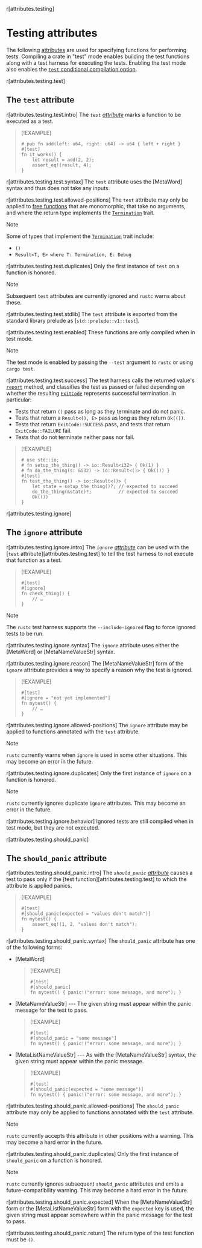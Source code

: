 r[attributes.testing]
# Testing attributes

The following [attributes] are used for specifying functions for performing
tests. Compiling a crate in "test" mode enables building the test functions
along with a test harness for executing the tests. Enabling the test mode also
enables the [`test` conditional compilation option].

<!-- template:attributes -->
r[attributes.testing.test]
## The `test` attribute

r[attributes.testing.test.intro]
The *`test` [attribute][attributes]* marks a function to be executed as a test.

> [!EXAMPLE]
> ```rust,no_run
> # pub fn add(left: u64, right: u64) -> u64 { left + right }
> #[test]
> fn it_works() {
>     let result = add(2, 2);
>     assert_eq!(result, 4);
> }
> ```

r[attributes.testing.test.syntax]
The `test` attribute uses the [MetaWord] syntax and thus does not take any inputs.

r[attributes.testing.test.allowed-positions]
The `test` attribute may only be applied to [free functions] that are monomorphic, that take no arguments, and where the return type implements the [`Termination`] trait.

> [!NOTE]
> Some of types that implement the [`Termination`] trait include:
> * `()`
> * `Result<T, E> where T: Termination, E: Debug`

r[attributes.testing.test.duplicates]
Only the first instance of `test` on a function is honored.

> [!NOTE]
> Subsequent `test` attributes are currently ignored and `rustc` warns about these.

<!-- TODO: This is a minor lie. Currently rustc warns that duplicates are ignored, but it then generates multiple test entries with the same name. I would vote for rejecting this in the future. -->

r[attributes.testing.test.stdlib]
The `test` attribute is exported from the standard library prelude as [`std::prelude::v1::test`].

r[attributes.testing.test.enabled]
These functions are only compiled when in test mode.

> [!NOTE]
> The test mode is enabled by passing the `--test` argument to `rustc` or using `cargo test`.

r[attributes.testing.test.success]
The test harness calls the returned value's [`report`] method, and classifies the test as passed or failed depending on whether the resulting [`ExitCode`] represents successful termination.
In particular:
* Tests that return `()` pass as long as they terminate and do not panic.
* Tests that return a `Result<(), E>` pass as long as they return `Ok(())`.
* Tests that return `ExitCode::SUCCESS` pass, and tests that return `ExitCode::FAILURE` fail.
* Tests that do not terminate neither pass nor fail.

> [!EXAMPLE]
> ```rust,no_run
> # use std::io;
> # fn setup_the_thing() -> io::Result<i32> { Ok(1) }
> # fn do_the_thing(s: &i32) -> io::Result<()> { Ok(()) }
> #[test]
> fn test_the_thing() -> io::Result<()> {
>     let state = setup_the_thing()?; // expected to succeed
>     do_the_thing(&state)?;          // expected to succeed
>     Ok(())
> }
> ```

<!-- template:attributes -->
r[attributes.testing.ignore]
## The `ignore` attribute

r[attributes.testing.ignore.intro]
The *`ignore` [attribute][attributes]* can be used with the [`test` attribute][attributes.testing.test] to tell the test harness to not execute that function as a test.

> [!EXAMPLE]
> ```rust,no_run
> #[test]
> #[ignore]
> fn check_thing() {
>     // …
> }
> ```

> [!NOTE]
> The `rustc` test harness supports the `--include-ignored` flag to force ignored tests to be run.

r[attributes.testing.ignore.syntax]
The `ignore` attribute uses either the [MetaWord] or [MetaNameValueStr] syntax.

r[attributes.testing.ignore.reason]
The [MetaNameValueStr] form of the `ignore` attribute provides a way to specify a reason why the test is ignored.

> [!EXAMPLE]
> ```rust,no_run
> #[test]
> #[ignore = "not yet implemented"]
> fn mytest() {
>     // …
> }
> ```

r[attributes.testing.ignore.allowed-positions]
The `ignore` attribute may be applied to functions annotated with the `test` attribute.

> [!NOTE]
> `rustc` currently warns when `ignore` is used in some other situations. This may become an error in the future.

r[attributes.testing.ignore.duplicates]
Only the first instance of `ignore` on a function is honored.

> [!NOTE]
> `rustc` currently ignores duplicate `ignore` attributes. This may become an error in the future.

r[attributes.testing.ignore.behavior]
Ignored tests are still compiled when in test mode, but they are not executed.

<!-- template:attributes -->
r[attributes.testing.should_panic]
## The `should_panic` attribute

r[attributes.testing.should_panic.intro]
The *`should_panic` [attribute][attributes]* causes a test to pass only if the [test function][attributes.testing.test] to which the attribute is applied panics.

> [!EXAMPLE]
> ```rust,no_run
> #[test]
> #[should_panic(expected = "values don't match")]
> fn mytest() {
>     assert_eq!(1, 2, "values don't match");
> }
> ```

r[attributes.testing.should_panic.syntax]
The `should_panic` attribute has one of the following forms:

- [MetaWord]
  > [!EXAMPLE]
  > ```rust,no_run
  > #[test]
  > #[should_panic]
  > fn mytest() { panic!("error: some message, and more"); }
  > ```

- [MetaNameValueStr] --- The given string must appear within the panic message for the test to pass.
  > [!EXAMPLE]
  > ```rust,no_run
  > #[test]
  > #[should_panic = "some message"]
  > fn mytest() { panic!("error: some message, and more"); }
  > ```

- [MetaListNameValueStr] --- As with the [MetaNameValueStr] syntax, the given string must appear within the panic message.
  > [!EXAMPLE]
  > ```rust,no_run
  > #[test]
  > #[should_panic(expected = "some message")]
  > fn mytest() { panic!("error: some message, and more"); }
  > ```

r[attributes.testing.should_panic.allowed-positions]
The `should_panic` attribute may only be applied to functions annotated with the `test` attribute.

> [!NOTE]
> `rustc` currently accepts this attribute in other positions with a warning. This may become a hard error in the future.

r[attributes.testing.should_panic.duplicates]
Only the first instance of `should_panic` on a function is honored.

> [!NOTE]
> `rustc` currently ignores subsequent `should_panic` attributes and emits a future-compatibility warning. This may become a hard error in the future.

r[attributes.testing.should_panic.expected]
When the [MetaNameValueStr] form or the [MetaListNameValueStr] form with the `expected` key is used, the given string must appear somewhere within the panic message for the test to pass.

r[attributes.testing.should_panic.return]
The return type of the test function must be `()`.

[`Termination`]: std::process::Termination
[`report`]: std::process::Termination::report
[`test` conditional compilation option]: ../conditional-compilation.md#test
[attributes]: ../attributes.md
[`ExitCode`]: std::process::ExitCode
[free functions]: ../glossary.md#free-item
